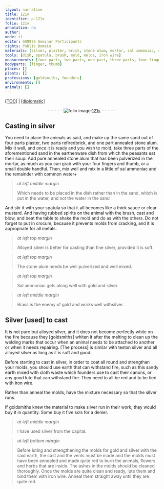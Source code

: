 ```yaml
---
layout: narrative
title: 121v
identifier: p-121v
folio: 121v
annotation: no
author:
mode: tl
editor: GR8975 Seminar Participants
rights: Public Domain
materials: [silver, plaster, brick, stone alum, mortar, sal ammoniac, common water, water, mustard, crocum, metals, Sal ammoniac, gold, Brass, Silver, earth, cloth waste, lute, iron]
tools: [dish, spatula, brush, mold, molds, iron wire]
measurements: [four parts, two parts, one part, three parts, four fingers and thumb, small double handful]
bodyparts: [finger, thumb]
places: []
plants: []
professions: [goldsmiths, founders]
environments: []
animals: []
---
```


<p><a href="{{ site.baseurl }}/translation/">[TOC]</a> | <a href="{{ site.baseurl }}/_texts/p-121v_tc.md/">[diplomatic]</a></p><div class="folio" align="center">- - - - - <a href="http://gallica.bnf.fr/ark:/12148/btv1b10500001g/f248.item.r=" target="_blank"><img src="https://cu-mkp.github.io/2017-workshop-edition/assets/photo-icon.png" alt="folio image: " style="display:inline-block; margin-bottom:-3px;"/>121v</a> - - - - - </div>  
  

## Casting in <span class="m">silver</span>

 
You need to place the animals as said, and make up the same sand out of <span class="ms">four parts</span> <span class="m">plaster</span>, <span class="ms">two parts</span> refired<span class="m">brick</span>, and <span class="ms">one part</span> annealed <span class="m">stone alum</span>. Mix it well, and once it is ready and you wish to mold, take <span class="ms">three parts</span> of the aforementioned sand in the earthenware <span class="tl">dish</span> from which the peasants eat their soup. Add pure annealed <span class="m">stone alum</span> that has been pulverized in the <span class="m">mortar</span>, as much as you can grab with your <span class="ms">four <span class="bp">finger</span>s and <span class="bp">thumb</span></span>, or a <span class="ms">small double handful</span>. Then, mix well and mix in a little of <span class="m">sal ammoniac</span> and the remainder with <span class="m">common water</span>\+ 

> *at left middle margin*
> 
> 
> Which needs to be placed in the <span class="tl">dish</span> rather than in the sand, which is put in the <span class="m">water</span>, and not the <span class="m">water</span> in the sand

 And stir it with your <span class="tl">spatula</span> so that it all becomes like a thick sauce or clear <span class="m">mustard</span>. And having rubbed spirits on the animal with the <span class="tl">brush</span>, cast and blow, and beat the table to shake the <span class="tl">mold</span> and do as with the others. Do not forget to put in <span class="m">crocum</span>, because it prevents <span class="tl">molds</span> from cracking, and it is appropriate for all <span class="m">metals</span>.
 
> *at left top margin*
> 
> 
>   Alloyed <span class="m">silver</span> is better for casting than fine <span class="sup">silver</span>, provided it is soft.
 
> *at left top margin*
> 
> 
>   The <span class="m">stone alum</span> needs be well pulverized and well mixed.
 
> *at left top margin*
> 
> 
>   <span class="m">Sal ammoniac</span> gets along well with <span class="m">gold</span> and <span class="m">silver</span>.
 
> *at left middle margin*
> 
> 
>   <span class="m">Brass</span> is the enemy of <span class="m">gold</span> and works well with<span class="m">silver</span>.
 
 
  

## <span class="m">Silver</span> [used] to cast

 
It is not pure but alloyed <span class="m">silver</span>, and it does not become perfectly white on the fire because they [<span class="pro">goldsmiths</span>] whiten it after the melting to clean up the welding marks that occur when an animal needs to be attached to another or when it needs repairing. [The process] is similar with teston <span class="m">silver</span> and all alloyed <span class="m">silver</span> as long as it is soft and good.
 
Before starting to cast in <span class="m">silver</span>, in order to coat all round and strengthen your <span class="tl">mold</span>s, you should use <span class="m">earth</span> that can withstand fire, such as this sandy <span class="m">earth</span> mixed with <span class="m">cloth waste</span> which <span class="pro">founders</span> use to cast their canons, or any good <span class="m">lute</span> that can withstand fire. They need to all be red and to be tied with <span class="tl"><span class="m">iron</span> wire</span>.
 
Rather than anneal the <span class="tl">mold</span>s, have the mixture necessary so that the <span class="m">silver</span> runs.
 
If <span class="pro">goldsmiths</span> knew the material to make <span class="m">silver</span> run in their work, they would buy it in quantity. Some buy it five sols for a denier.
 
> *at left middle margin*
> 
> 
>   I have used <span class="m">silver</span> from the capital.
 
> *at left bottom margin*
> 
> 
>   Before luting and strengthening the <span class="tl">mold</span>s for <span class="m">gold</span> and <span class="m">silver</span> with the said <span class="m">earth</span>, the cast and the vents must be made and the <span class="tl">mold</span>s must have been annealed and made quite red to burn the animals, flowers and herbs that are inside. The ashes in the <span class="tl">mold</span>s should be cleaned thoroughly. Once the <span class="tl">mold</span>s are quite clean and ready, lute them and bind them with <span class="tl"><span class="m">iron</span> wire</span>. Anneal them straight away until they are quite red.
 
